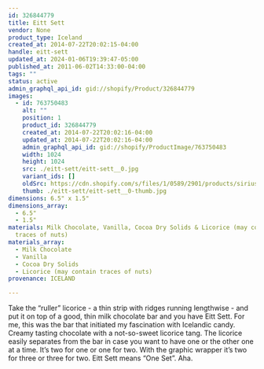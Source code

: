 ```yaml
---
id: 326844779
title: Eitt Sett
vendor: None
product_type: Iceland
created_at: 2014-07-22T20:02:15-04:00
handle: eitt-sett
updated_at: 2024-01-06T19:39:47-05:00
published_at: 2011-06-02T14:33:00-04:00
tags: ""
status: active
admin_graphql_api_id: gid://shopify/Product/326844779
images:
  - id: 763750483
    alt: ""
    position: 1
    product_id: 326844779
    created_at: 2014-07-22T20:02:16-04:00
    updated_at: 2014-07-22T20:02:16-04:00
    admin_graphql_api_id: gid://shopify/ProductImage/763750483
    width: 1024
    height: 1024
    src: ./eitt-sett/eitt-sett__0.jpg
    variant_ids: []
    oldSrc: https://cdn.shopify.com/s/files/1/0589/2901/products/sirius_eittsett.jpeg?v=1406073736
    thumb: ./eitt-sett/eitt-sett__0-thumb.jpg
dimensions: 6.5" x 1.5"
dimensions_array:
  - 6.5"
  - 1.5"
materials: Milk Chocolate, Vanilla, Cocoa Dry Solids & Licorice (may contain
  traces of nuts)
materials_array:
  - Milk Chocolate
  - Vanilla
  - Cocoa Dry Solids
  - Licorice (may contain traces of nuts)
provenance: ICELAND

---
```


Take the “ruller” licorice - a thin strip with ridges running lengthwise - and put it on top of a good, thin milk chocolate bar and you have Eitt Sett. For me, this was the bar that initiated my fascination with Icelandic candy. Creamy tasting chocolate with a not-so-sweet licorice tang. The licorice easily separates from the bar in case you want to have one or the other one at a time. It’s two for one or one for two. With the graphic wrapper it’s two for three or three for two. Eitt Sett means “One Set”. Aha.